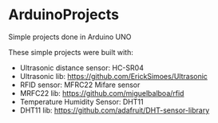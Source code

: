 # ArduinoProjects
Simple projects done in Arduino UNO

These simple projects were built with:
* Ultrasonic distance sensor: HC-SR04
* Ultrasonic lib: https://github.com/ErickSimoes/Ultrasonic
* RFID sensor: MFRC22 Mifare sensor
* MRFC22 lib: https://github.com/miguelbalboa/rfid
* Temperature Humidity Sensor: DHT11
* DHT11 lib: https://github.com/adafruit/DHT-sensor-library
